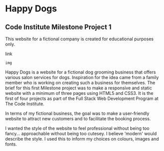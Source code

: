 # Happy Dogs

## Code Institute Milestone Project 1

This website for a fictional company is created for educational purposes only.

  link
  
    img
    
    
Happy Dogs is a website for a fictional dog grooming business that offers various salon services for dogs. Inspiration for the idea came from a family member who is working on creating such a business for themselves. 
The brief for this first Milestone project was to make a responsive and static website with a minimum of three pages using HTML5 and CSS3. It is the first of four projects as part of the Full Stack Web Development Program at The Code Institute. 

In terms of my fictional business, the goal was to make a user-friendly website to attract new customers and to facilitate the booking process. 


I wanted the style of the website to feel professional without being too fancy... approachable without being too cutesey. I believe 'modern' would describe the style. I used this to inform my choices on colours, images and fonts. 



